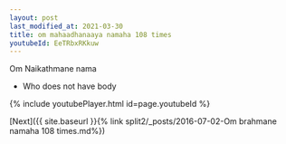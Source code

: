 ```yaml
---
layout: post
last_modified_at: 2021-03-30
title: om mahaadhanaaya namaha 108 times
youtubeId: EeTRbxRKkuw
---
```

 
 
Om Naikathmane nama 
 
 -  Who does not have body 
 
  
 
  
 
 
 
 
 
 


{% include youtubePlayer.html id=page.youtubeId %}
 
[Next]({{ site.baseurl }}{% link  split2/_posts/2016-07-02-Om brahmane namaha 108 times.md%})
 
